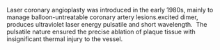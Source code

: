 Laser coronary angioplasty was introduced in the early 1980s, mainly to manage balloon-untreatable coronary artery lesions.excited dimer, produces ultraviolet laser energy pulsatile and short wavelength.  The pulsatile nature ensured the precise ablation of plaque tissue with insignificant thermal injury to the vessel.